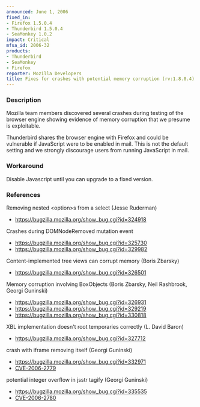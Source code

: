 ```yaml
---
announced: June 1, 2006
fixed_in:
- Firefox 1.5.0.4
- Thunderbird 1.5.0.4
- SeaMonkey 1.0.2
impact: Critical
mfsa_id: 2006-32
products:
- Thunderbird
- SeaMonkey
- Firefox
reporter: Mozilla Developers
title: Fixes for crashes with potential memory corruption (rv:1.8.0.4)
---
```


<h3>Description</h3>

<p>Mozilla team members discovered several crashes during testing of the
browser engine showing evidence of memory corruption that we presume
is exploitable.</p>

<p class="note">Thunderbird shares the browser engine with Firefox
and could be vulnerable if JavaScript were to be enabled in mail. This is not
the default setting and we strongly discourage users from running
JavaScript in mail.</p>

<h3>Workaround</h3>

<p>Disable Javascript until you can upgrade to a fixed version.</p>

<h3>References</h3>

<p>Removing nested &lt;option&gt;s from a select (Jesse Ruderman)</p>

<ul>
<li><a href="https://bugzilla.mozilla.org/show_bug.cgi?id=324918">
https://bugzilla.mozilla.org/show_bug.cgi?id=324918</a></li>
</ul>

<p>Crashes during DOMNodeRemoved mutation event</p>

<ul>
<li><a href="https://bugzilla.mozilla.org/show_bug.cgi?id=325730">
https://bugzilla.mozilla.org/show_bug.cgi?id=325730</a></li>
<li><a href="https://bugzilla.mozilla.org/show_bug.cgi?id=329982">
https://bugzilla.mozilla.org/show_bug.cgi?id=329982</a></li>
</ul>

<p>Content-implemented tree views can corrupt memory (Boris Zbarsky)</p>

<ul>
<li><a href="https://bugzilla.mozilla.org/show_bug.cgi?id=326501">
https://bugzilla.mozilla.org/show_bug.cgi?id=326501</a></li>
</ul>

<p>Memory corruption involving BoxObjects (Boris Zbarsky, Neil Rashbrook, Georgi Guninski)</p>

<ul>
<li><a href="https://bugzilla.mozilla.org/show_bug.cgi?id=326931">
https://bugzilla.mozilla.org/show_bug.cgi?id=326931</a></li>
<li><a href="https://bugzilla.mozilla.org/show_bug.cgi?id=329219">
https://bugzilla.mozilla.org/show_bug.cgi?id=329219</a></li>
<li><a href="https://bugzilla.mozilla.org/show_bug.cgi?id=330818">
https://bugzilla.mozilla.org/show_bug.cgi?id=330818</a></li>
</ul>

<p>XBL implementation doesn't root temporaries correctly (L. David Baron)</p>

<ul>
<li><a href="https://bugzilla.mozilla.org/show_bug.cgi?id=327712">
https://bugzilla.mozilla.org/show_bug.cgi?id=327712</a></li>
</ul>

<p>crash with iframe removing itself (Georgi Guninski)</p>

<ul>
<li><a href="https://bugzilla.mozilla.org/show_bug.cgi?id=332971">
https://bugzilla.mozilla.org/show_bug.cgi?id=332971</a></li>
<li><a class="ex-ref" href="http://www.cve.mitre.org/cgi-bin/cvename.cgi?name=CVE-2006-2779">CVE-2006-2779</a></li>
</ul>

<p>potential integer overflow in jsstr tagify (Georgi Guninski)</p>

<ul>
<li><a href="https://bugzilla.mozilla.org/show_bug.cgi?id=335535">
https://bugzilla.mozilla.org/show_bug.cgi?id=335535</a></li>
<li><a class="ex-ref" href="http://www.cve.mitre.org/cgi-bin/cvename.cgi?name=CVE-2006-2780">CVE-2006-2780</a></li>
</ul>



